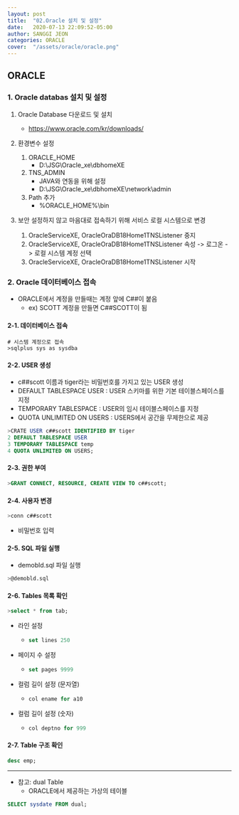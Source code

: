 ```yaml
---
layout: post
title:  "02.Oracle 설치 및 설정"
date:   2020-07-13 22:09:52-05:00
author: SANGGI JEON
categories: ORACLE
cover:  "/assets/oracle/oracle.png"
---
```


## ORACLE

### 1. Oracle databas 설치 및 설정

1. Oracle Database 다운로드 및 설치
   - https://www.oracle.com/kr/downloads/
2. 환경변수 설정
   1. ORACLE_HOME
      - D:\JSG\Oracle_xe\dbhomeXE
   2. TNS_ADMIN
      - JAVA와 연동을 위해 설정
      - D:\JSG\Oracle_xe\dbhomeXE\network\admin
   3. Path 추가
      - %ORACLE_HOME%\bin

2. 보안 설정하지 않고 마음대로 접속하기 위해 서비스 로컬 시스템으로 변경
   1. OracleServiceXE, OracleOraDB18Home1TNSListener 중지
   2. OracleServiceXE, OracleOraDB18Home1TNSListener 속성 -> 로그온 -> 로컬 시스템 계정 선택
   3. OracleServiceXE, OracleOraDB18Home1TNSListener 시작



### 2. Oracle 데이터베이스 접속

- ORACLE에서 계정을 만들때는 계정 앞에 C##이 붙음
  - ex) SCOTT 계정을 만들면 C##SCOTT이 됨

#### 2-1. 데이터베이스 접속

```shell
# 시스템 계정으로 접속
>sqlplus sys as sysdba
```

#### 2-2. USER 생성

- c##scott 이름과 tiger라는 비밀번호를 가지고 있는 USER 생성
- DEFAULT TABLESPACE USER : USER 스키마를 위한 기본 테이블스페이스를 지정
- TEMPORARY TABLESPACE : USER의 임시 테이블스페이스를 지정
- QUOTA UNLIMITED ON USERS : USERS에서 공간을 무제한으로 제공

```sql
>CRATE USER c##scott IDENTIFIED BY tiger
2 DEFAULT TABLESPACE USER
3 TEMPORARY TABLESPACE temp
4 QUOTA UNLIMITED ON USERS;
```

#### 2-3. 권한 부여

```sql
>GRANT CONNECT, RESOURCE, CREATE VIEW TO c##scott;
```

#### 2-4. 사용자 변경

```sql
>conn c##scott
```

- 비밀번호 입력

#### 2-5. SQL 파일 실행

- demobld.sql 파일 실행

```sql
>@demobld.sql
```

#### 2-6. Tables 목록 확인

```sql
>select * from tab;
```

- 라인 설정

  - ```sql
    set lines 250
    ```

- 페이지 수 설정

  - ```sql
    set pages 9999
    ```

- 컬럼 길이 설정 (문자열)

  - ```sql
    col ename for a10
    ```

- 컬럼 길이 설정 (숫자)

  - ```sql
    col deptno for 999
    ```

#### 2-7. Table 구조 확인

```sql
desc emp;
```



***

- 참고: dual Table
  - ORACLE에서 제공하는 가상의 테이블

```sql
SELECT sysdate FROM dual;
```


